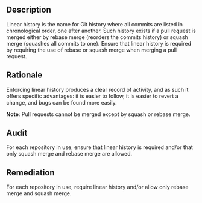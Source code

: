 ## Description

Linear history is the name for Git history where all commits are listed in chronological order, one after another. Such history exists if a pull request is merged either by rebase merge (reorders the commits history) or squash merge (squashes all commits to one). Ensure that linear history is required by requiring the use of rebase or squash merge when merging a pull request.

## Rationale

Enforcing linear history produces a clear record of activity, and as such it offers specific advantages: it is easier to follow, it is easier to revert a change, and bugs can be found more easily.

**Note**: Pull requests cannot be merged except by squash or rebase merge.

## Audit

For each repository in use, ensure that linear history is required and/or that only squash merge and rebase merge are allowed.

## Remediation

For each repository in use, require linear history and/or allow only rebase merge and squash merge.

